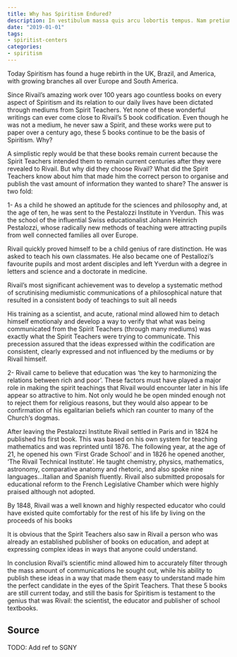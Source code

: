 ```yaml
---
title: Why has Spiritism Endured?
description: In vestibulum massa quis arcu lobortis tempus. Nam pretium arcu in odio vulputate luctus.
date: "2019-01-01"
tags:
- spiritist-centers
categories:
- spiritism
---
```


Today Spiritism has found a huge rebirth in the UK, Brazil, and America, with growing branches all over Europe and South America.

Since Rivail’s amazing work over 100 years ago countless books on every aspect of Spiritism and its relation to our daily lives have been dictated through mediums from Spirit Teachers. Yet none of these wonderful writings can ever come close to Rivail’s 5 book codification. Even though he was not a medium, he never saw a Spirit, and these works were put to paper over a century ago, these 5 books continue to be the basis of Spiritism. Why?

A simplistic reply would be that these books remain current because the Spirit Teachers intended them to remain current centuries after they were revealed to Rivail. But why did they choose Rivail? What did the Spirit Teachers know about him that made him the correct person to organise and publish the vast amount of information they wanted to share? The answer is two fold:

1- As a child he showed an aptitude for the sciences and philosophy and, at the age of ten, he was sent to the Pestalozzi Institute in Yverdun. This was the school of the influential Swiss educationalist Johann Heinrich Pestalozzi, whose radically new methods of teaching were attracting pupils from well connected families all over Europe.

Rivail quickly proved himself to be a child genius of rare distinction. He was asked to teach his own classmates. He also became one of Pestallozi’s favourite pupils and most ardent disciples and left Yverdun with a degree in letters and science and a doctorate in medicine.

Rivail’s most significant achievement was to develop a systematic method of scrutinising mediumistic communications of a philosophical nature that resulted in a consistent body of teachings to suit all needs

His training as a scientist, and acute, rational mind allowed him to detach himself emotionaly and develop a way to verify that what was being communicated from the Spirit Teachers (through many mediums) was exactly what the Spirit Teachers were trying to communicate. This precession assured that the ideas expressed within the codification are consistent, clearly expressed and not influenced by the mediums or by Rivail himself.

2- Rivail came to believe that education was ‘the key to harmonizing the relations between rich and poor’. These factors must have played a major role in making the spirit teachings that Rivail would encounter later in his life appear so attractive to him. Not only would he be open minded enough not to reject them for religious reasons, but they would also appear to be confirmation of his egalitarian beliefs which ran counter to many of the Church’s dogmas.

After leaving the Pestalozzi Institute Rivail settled in Paris and in 1824 he published his first book. This was based on his own system for teaching mathematics and was reprinted until 1876. The following year, at the age of 21, he opened his own ‘First Grade School’ and in 1826 he opened another, ‘The Rivail Technical Institute’. He taught chemistry, physics, mathematics, astronomy, comparative anatomy and rhetoric, and also spoke nine languages…Italian and Spanish fluently. Rivail also submitted proposals for educational reform to the French Legislative Chamber which were highly praised although not adopted.

By 1848, Rivail was a well known and highly respected educator who could have existed quite comfortably for the rest of his life by living on the proceeds of his books

It is obvious that the Spirit Teachers also saw in Rivail a person who was already an established publisher of books on education, and adept at expressing complex ideas in ways that anyone could understand.

In conclusion Rivail’s scientific mind allowed him to accurately filter through the mass amount of communications he sought out, while his ability to publish these ideas in a way that made them easy to understand made him the perfect candidate in the eyes of the Spirit Teachers. That these 5 books are still current today, and still the basis for Spiritism is testament to the genius that was Rivail: the scientist, the educator and publisher of school textbooks.


## Source
TODO: Add ref to SGNY


